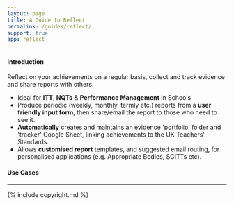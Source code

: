 ```yaml
---
layout: page
title: A Guide to Reflect
permalink: /guides/reflect/
support: true
app: reflect
---
```


#### Introduction

Reflect on your achievements on a regular basis, collect and track evidence and share reports with others.

+ Ideal for __ITT__, __NQTs__ & __Performance Management__ in Schools
+ Produce periodic (weekly, monthly, termly etc.) reports from a __user friendly input form__, then share/email the report to those who need to see it.
+ __Automatically__ creates and maintains an evidence 'portfolio' folder and 'tracker' Google Sheet, linking achievements to the UK Teachers' Standards.
+ Allows __customised report__ templates, and suggested email routing, for personalised applications (e.g. Appropriate Bodies, SCITTs etc).

#### Use Cases

- - -

{% include copyright.md %}